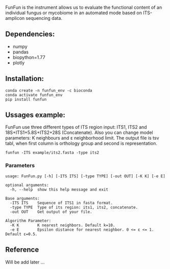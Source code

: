 FunFun is the instrument allows us to evaluate the functional content of an individual fungus or mycobiome in an automated mode based on ITS-amplicon sequencing data.
## **Dependencies:**
- numpy
- pandas
- biopython=1.77
- plotly
## **Installation:**

```
conda create -n funfun_env -c bioconda
conda activate funfun_env
pip install funfun
```

## **Ussages example:**

FunFun use three different types of ITS region input: ITS1, ITS2 and 18S+ITS1+5.8S+ITS2+28S (Concatenate). Also you can change model parameters: K neighbours and ε neighborhood limit. The output file is tsv tabl, when first column is orthology group and second is representation.

```
funfun -ITS example/its2.fasta -type its2
```
### Parameters
```
usage: FunFun.py [-h] [-ITS ITS] [-type TYPE] [-out OUT] [-K K] [-e E]

optional arguments:
  -h, --help  show this help message and exit

Base arguments:
  -ITS ITS    Sequence of ITS1 in fasta format.
  -type TYPE  Type of its region: its1, its2, concatenate.
  -out OUT    Get output of your file.

Algorithm Parameter:
  -K K        K nearest neighbors. Default k=10.
  -e E        Epsilon distance for nearest neighbor. 0 <= ε <= 1. Default ε=0.5.
```
## Reference
Will be add later ...
 
